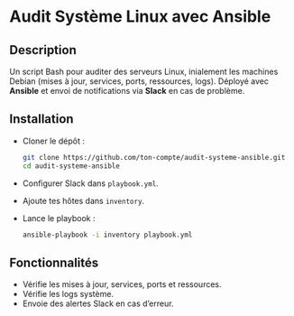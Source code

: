 # Audit Système Linux avec Ansible

## Description

Un script Bash pour auditer des serveurs Linux, inialement les machines Debian (mises à jour, services, ports, ressources, logs). Déployé avec **Ansible** et envoi de notifications via **Slack** en cas de problème.

## Installation

- Cloner le dépôt :

    ```bash
    git clone https://github.com/ton-compte/audit-systeme-ansible.git
    cd audit-systeme-ansible
    ```

- Configurer Slack dans `playbook.yml`.

- Ajoute tes hôtes dans `inventory`.

- Lance le playbook :

    ```bash
    ansible-playbook -i inventory playbook.yml
    ```

## Fonctionnalités

- Vérifie les mises à jour, services, ports et ressources.
- Vérifie les logs système.
- Envoie des alertes Slack en cas d’erreur.

